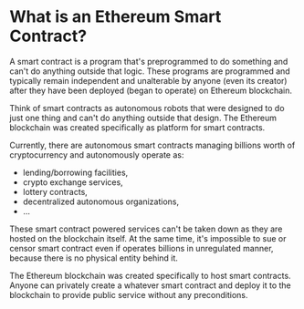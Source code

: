 # What is an Ethereum Smart Contract?

A smart contract is a program that's preprogrammed to do something and can't do anything outside that logic. These programs are programmed and typically remain independent and unalterable by anyone (even its creator) after they have been deployed (began to operate) on Ethereum blockchain. 

Think of smart contracts as autonomous robots that were designed to do just one thing and can't do anything outside that design. The Ethereum blockchain was created specifically as platform for smart contracts. 

Currently, there are autonomous smart contracts managing billions worth of cryptocurrency and autonomously operate as: 

- lending/borrowing facilities,
- crypto exchange services,
- lottery contracts,
- decentralized autonomous organizations,
- ...

These smart contract powered services can't be taken down as they are hosted on the blockchain itself. At the same time, it's impossible to sue or censor smart contract even if operates billions in unregulated manner, because there is no physical entity behind it. 

The Ethereum blockchain was created specifically to host smart contracts. Anyone can privately create a whatever smart contract and deploy it to the blockchain to provide public service without any preconditions.